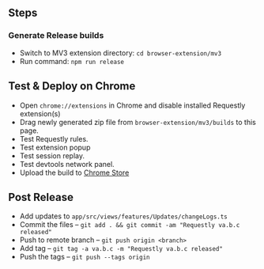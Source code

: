 ## Steps

### Generate Release builds

- Switch to MV3 extension directory: `cd browser-extension/mv3`
- Run command: `npm run release`

## Test & Deploy on Chrome

- Open `chrome://extensions` in Chrome and disable installed Requestly extension(s)
- Drag newly generated zip file from `browser-extension/mv3/builds` to this page.
- Test Requestly rules.
- Test extension popup
- Test session replay.
- Test devtools network panel.
- Upload the build to [Chrome Store](https://chrome.google.com/webstore/developer/dashboard)

## Post Release

- Add updates to `app/src/views/features/Updates/changeLogs.ts`
- Commit the files – `git add . && git commit -am "Requestly va.b.c released"`
- Push to remote branch – `git push origin <branch>`
- Add tag – `git tag -a va.b.c -m "Requestly va.b.c released"`
- Push the tags – `git push --tags origin`
